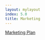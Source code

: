 ```yaml
---
layout: mylayout
index: 5.0
title: Marketing
---
```


[Marketing Plan](https://docs.google.com/document/d/1R_sIaytaR8YUJmrXI7w_9K6pyFGxJJTCN1UAuUmNb20)